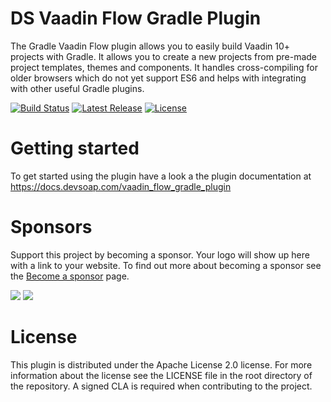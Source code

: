 # DS Vaadin Flow Gradle Plugin

The Gradle Vaadin Flow plugin allows you to easily build Vaadin 10+ projects with Gradle. It allows you to create a new 
projects from pre-made project templates, themes and components. It handles cross-compiling for older browsers which do 
not yet support ES6 and helps with integrating with other useful Gradle plugins.

[![Build Status](https://api.travis-ci.org/devsoap/gradle-vaadin-flow.svg?branch=master)](https://travis-ci.org/devsoap/gradle-vaadin-flow)
[![Latest Release](https://img.shields.io/github/release/devsoap/gradle-vaadin-flow.svg)](https://plugins.gradle.org/plugin/com.devsoap.vaadin-flow)
[![License](https://img.shields.io/github/license/devsoap/gradle-vaadin-flow.svg)](https://github.com/devsoap/gradle-vaadin-flow/blob/master/LICENSE)

# Getting started

To get started using the plugin have a look a the plugin documentation at https://docs.devsoap.com/vaadin_flow_gradle_plugin

# Sponsors

Support this project by becoming a sponsor. Your logo will show up here with a link to your website. To find out more about becoming a sponsor see the [Become a sponsor](https://devsoap.com/gradle-vaadin-flow-plugin/#supporttheproject) page.

[<img src="https://github.com/devsoap/gradle-vaadin-flow/raw/master/docs/sponsors/vaadin.com.png?03062019" />](https://vaadin.com) [<img src="https://github.com/devsoap/gradle-vaadin-flow/raw/master/docs/sponsors/safri.net.png?03062019" />](https://www.safri.net/)

# License

This plugin is distributed under the Apache License 2.0 license. For more information about the license see the LICENSE file 
in the root directory of the repository. A signed CLA is required when contributing to the project.
